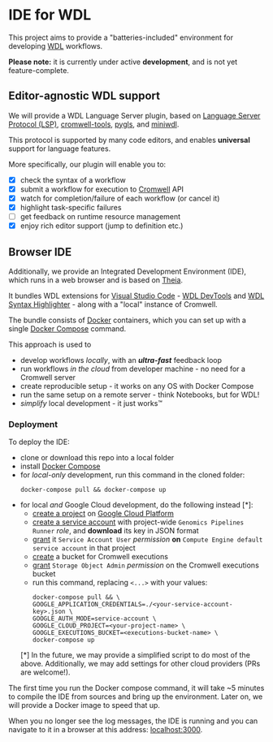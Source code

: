 # IDE for WDL

This project aims to provide a "batteries-included" environment
for developing [WDL](http://www.openwdl.org/) workflows.

**Please note:** it is currently under active **development**,
and is not yet feature-complete.

## Editor-agnostic WDL support

We will provide a WDL Language Server plugin, based on
[Language Server Protocol (LSP)](https://microsoft.github.io/language-server-protocol/),
[cromwell-tools](https://cromwell-tools.readthedocs.io),
[pygls](https://pygls.readthedocs.io),
and [miniwdl](https://miniwdl.readthedocs.io).

This protocol is supported by many code editors, and
enables **universal** support for language features.

More specifically, our plugin will enable you to:
- [x] check the syntax of a workflow
- [x] submit a workflow for execution to [Cromwell](https://cromwell.readthedocs.io) API
- [x] watch for completion/failure of each workflow (or cancel it)
- [x] highlight task-specific failures
- [ ] get feedback on runtime resource management
- [x] enjoy rich editor support (jump to definition etc.)

## Browser IDE

Additionally, we provide an Integrated Development Environment (IDE),
which runs in a web browser and is based on [Theia](https://www.theia-ide.org/).

It bundles WDL extensions for [Visual Studio Code](https://code.visualstudio.com/) -
[WDL DevTools](client/vscode) and
[WDL Syntax Highlighter](https://marketplace.visualstudio.com/items?itemName=broadinstitute.wdl) -
along with a "local" instance of Cromwell.

The bundle consists of [Docker](https://www.docker.com/) containers,
which you can set up with a single
[Docker Compose](https://docs.docker.com/compose/) command.

This approach is used to
- develop workflows *locally*, with an ***ultra-fast*** feedback loop
- run workflows *in the cloud* from developer machine - no need for a Cromwell server
- create reproducible setup - it works on any OS with Docker Compose
- run the same setup on a remote server - think Notebooks, but for WDL!
- *simplify* local development - it just works&trade;

### Deployment

To deploy the IDE:
- clone or download this repo into a local folder
- install [Docker Compose](https://docs.docker.com/compose/install/)
- for *local-only* development, run this command in the cloned folder:
  ```
  docker-compose pull && docker-compose up
  ```
- for local *and* Google Cloud development, do the following instead [*]:
  - [create a project](https://cloud.google.com/resource-manager/docs/creating-managing-projects#creating_a_project) on [Google Cloud Platform](https://cloud.google.com/)
  - [create a service account](https://cloud.google.com/iam/docs/creating-managing-service-accounts#creating_a_service_account) with project-wide `Genomics Pipelines Runner` _role_, and **download** its key in JSON format
  - [grant](https://cloud.google.com/iam/docs/granting-roles-to-service-accounts#granting_access_to_a_user_for_a_service_account) it `Service Account User` _permission_ **on**
      `Compute Engine default service account` in that project
  - [create](https://cloud.google.com/storage/docs/creating-buckets) a bucket for Cromwell executions
  - [grant](https://cloud.google.com/storage/docs/access-control/using-iam-permissions#bucket-add) `Storage Object Admin` _permission_ on the Cromwell executions bucket
  - run this command, replacing `<...>` with your values:
    ```
    docker-compose pull && \
    GOOGLE_APPLICATION_CREDENTIALS=./<your-service-account-key>.json \
    GOOGLE_AUTH_MODE=service-account \
    GOOGLE_CLOUD_PROJECT=<your-project-name> \
    GOOGLE_EXECUTIONS_BUCKET=<executions-bucket-name> \
    docker-compose up
    ```
  [*] In the future, we may provide a simplified script to do most of the above.
      Additionally, we may add settings for other cloud providers (PRs are welcome!).

The first time you run the Docker compose command, it will take ~5 minutes to compile the IDE from sources and bring up the environment. Later on, we will provide a Docker image to speed that up.

When you no longer see the log messages, the IDE is running and you can navigate
to it in a browser at this address: [localhost:3000](http://localhost:3000).
